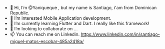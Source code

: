 - 👋 Hi, I’m @Yaniqueque , but my name is Santiago, i'am from Dominican Republic.
- 👀 I’m interested Mobile Application development. 
- 🌱 I’m currently learning Flutter and Dart. I really like this framework! 
- 💞️ I’m looking to collaborate on ...
- 📫 You can reach me on Linkedin. https://www.linkedin.com/in/santiago-miguel-matos-escobar-485a2418a/

<!---
Yaniqueque/Yaniqueque is a ✨ special ✨ repository because its `README.md` (this file) appears on your GitHub profile.
You can click the Preview link to take a look at your changes.
--->
